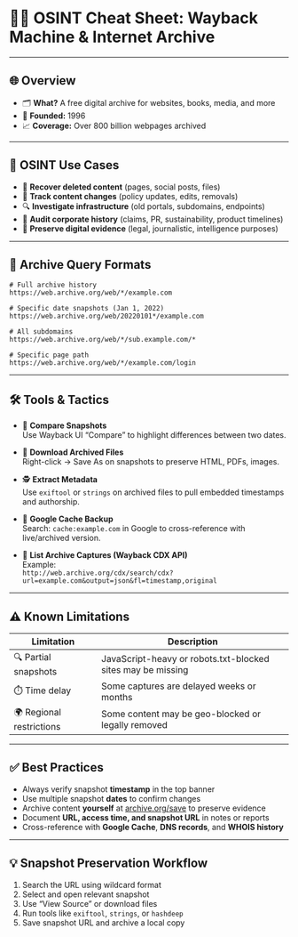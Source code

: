 # 🕵️‍♂️ OSINT Cheat Sheet: Wayback Machine & Internet Archive

---

## 🌐 Overview
- 🗂️ **What?** A free digital archive for websites, books, media, and more  
- 📅 **Founded:** 1996  
- 📈 **Coverage:** Over 800 billion webpages archived  

---

## 🎯 OSINT Use Cases
- 🔄 **Recover deleted content** (pages, social posts, files)  
- 🧠 **Track content changes** (policy updates, edits, removals)  
- 🔍 **Investigate infrastructure** (old portals, subdomains, endpoints)  
- 📑 **Audit corporate history** (claims, PR, sustainability, product timelines)  
- 🔐 **Preserve digital evidence** (legal, journalistic, intelligence purposes)  

---

## 🚀 Archive Query Formats
```text
# Full archive history
https://web.archive.org/web/*/example.com

# Specific date snapshots (Jan 1, 2022)
https://web.archive.org/web/20220101*/example.com

# All subdomains
https://web.archive.org/web/*/sub.example.com/*

# Specific page path
https://web.archive.org/web/*/example.com/login
```

---

## 🛠️ Tools & Tactics
- 🧩 **Compare Snapshots**  
  Use Wayback UI “Compare” to highlight differences between two dates.

- 📂 **Download Archived Files**  
  Right-click → Save As on snapshots to preserve HTML, PDFs, images.

- 🕵️ **Extract Metadata**  
  Use `exiftool` or `strings` on archived files to pull embedded timestamps and authorship.

- 🔎 **Google Cache Backup**  
  Search: `cache:example.com` in Google to cross-reference with live/archived version.

- 📜 **List Archive Captures (Wayback CDX API)**  
  Example:  
  `http://web.archive.org/cdx/search/cdx?url=example.com&output=json&fl=timestamp,original`

---

## ⚠️ Known Limitations
| Limitation                | Description                                          |
|---------------------------|------------------------------------------------------|
| 🔍 Partial snapshots       | JavaScript-heavy or robots.txt-blocked sites may be missing |
| ⏱️ Time delay              | Some captures are delayed weeks or months            |
| 🌍 Regional restrictions   | Some content may be geo-blocked or legally removed   |

---

## ✅ Best Practices
- Always verify snapshot **timestamp** in the top banner  
- Use multiple snapshot **dates** to confirm changes  
- Archive content **yourself** at [archive.org/save](https://archive.org/save) to preserve evidence  
- Document **URL, access time, and snapshot URL** in notes or reports  
- Cross-reference with **Google Cache**, **DNS records**, and **WHOIS history**

---

## 💡 Snapshot Preservation Workflow
1. Search the URL using wildcard format  
2. Select and open relevant snapshot  
3. Use “View Source” or download files  
4. Run tools like `exiftool`, `strings`, or `hashdeep`  
5. Save snapshot URL and archive a local copy  
